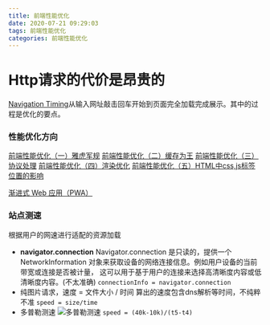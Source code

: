 ```yaml
---
title: 前端性能优化
date: 2020-07-21 09:29:03
tags: 前端性能优化
categories: 前端性能优化
---
```


# Http请求的代价是昂贵的

[Navigation Timing](/2020/07/24/navigationTiming/)从输入网址敲击回车开始到页面完全加载完成展示。其中的过程是优化的要点。

### 性能优化方向
[前端性能优化（一）雅虎军规](/2020/07/21/前端性能优化（一）雅虎军规/)
[前端性能优化（二）缓存为王](/2020/07/21/前端性能优化（二）缓存为王/)
[前端性能优化（三）协议处理](/2020/07/21/前端性能优化（三）协议处理/)
[前端性能优化（四）渲染优化](/2020/07/22/浏览器渲染过程/)
[前端性能优化（五）HTML中css,js标签位置的影响](/2020/07/23/HTMLCSSJS渲染执行/)

[渐进式 Web 应用（PWA）](https://developer.mozilla.org/zh-CN/docs/Web/Progressive_web_apps)

### 站点测速
根据用户的网速进行适配的资源加载
* **navigator.connection**
    Navigator.connection 是只读的，提供一个NetworkInformation 对象来获取设备的网络连接信息。例如用户设备的当前带宽或连接是否被计量， 这可以用于基于用户的连接来选择高清晰度内容或低清晰度内容。(不太准确)
    `connectionInfo = navigator.connection`
* 纯图片请求，速度 = 文件大小 / 时间
    算出的速度包含dns解析等时间，不纯粹不准
    `speed = size/time`
* 多普勒测速
    ![多普勒测速](http://qcukvp3iz.bkt.clouddn.com/%E5%A4%9A%E6%99%AE%E5%8B%92%E6%B5%8B%E9%80%9F.jpg)
    `speed = (40k-10k)/(t5-t4)`